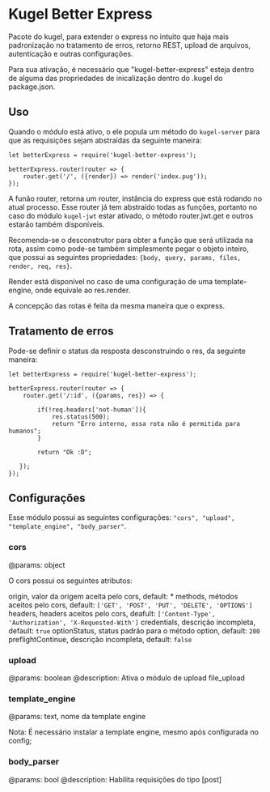 # Kugel Better Express

 Pacote do kugel, para extender o express no intuito que haja mais padronização no tratamento de erros, retorno REST, upload de arquivos, autenticação e outras configurações.

Para sua ativação, é necessário que "kugel-better-express" esteja dentro de alguma das propriedades de inicalização dentro do .kugel do package.json.  

## Uso

Quando o módulo está ativo, o ele popula um método do `kugel-server` para que as requisições sejam abstraídas da seguinte maneira:
```
let betterExpress = require('kugel-better-express');

betterExpress.router(router => {
    router.get('/', ({render}) => render('index.pug'));
});

```
A funão router, retorna um router, instância do express que está rodando no atual processo. Esse router já tem abstraído todas as funções, portanto no caso do módulo `kugel-jwt` estar ativado, o método router.jwt.get e outros estarão também disponíveis.

Recomenda-se o desconstrutor para obter a função que será utilizada na rota, assim como pode-se também simplesmente pegar o objeto inteiro, que possui as seguintes propriedades: `{body, query, params, files, render, req, res}`.

Render está disponível no caso de uma configuração de uma template-engine, onde equivale ao res.render.

A concepção das rotas é feita da mesma maneira que o express.

## Tratamento de erros

Pode-se definir o status da resposta desconstruindo o res, da seguinte maneira: 

```
let betterExpress = require('kugel-better-express');

betterExpress.router(router => {
    router.get('/:id', ({params, res}) => {
	
		if(!req.headers['not-human']){
			res.status(500);
			return "Erro interno, essa rota não é permitida para humanos";
		}
		
		return "Ok :D";
		
   });
});

```

## Configurações

Esse módulo possui as seguintes configurações:  `"cors", "upload", "template_engine", "body_parser"`.

### cors

@params: object

O cors possui os seguintes atributos:

origin, valor da origem aceita pelo cors, default: *
methods, métodos aceitos pelo cors, default: `['GET', 'POST', 'PUT', 'DELETE', 'OPTIONS']`
headers, headers aceitos pelo cors, deafult: `['Content-Type', 'Authorization', 'X-Requested-With']`
credentials, descrição incompleta, default: `true`
optionStatus, status padrão para o método option, default: `200`
preflightContinue, descrição incompleta, default: `false`

### upload

@params: boolean
@description: Ativa o módulo de upload file_upload

### template_engine
@params: text, nome da template engine

Nota: É necessário instalar a template engine, mesmo após configurada no config;

### body_parser

@params: bool
@description: Habilita requisições do tipo [post]